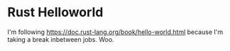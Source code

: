 Rust Helloworld
==============
I'm following https://doc.rust-lang.org/book/hello-world.html because I'm taking a break inbetween jobs. Woo.
